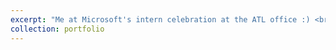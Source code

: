 ```yaml
---
excerpt: "Me at Microsoft's intern celebration at the ATL office :) <br/><img src='/images/intern-celebration.jpg'>"
collection: portfolio
---
```


